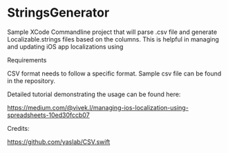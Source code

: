 # StringsGenerator
Sample XCode Commandline project that will parse .csv file and generate Localizable.strings files based on the columns. This is helpful in managing and updating iOS app localizations using 

Requirements

CSV format needs to follow a specific format. Sample csv file can be found in the repository.

Detailed tutorial demonstrating the usage can be found here: 

https://medium.com/@vivek.l/managing-ios-localization-using-spreadsheets-10ed30fccb07

Credits:

https://github.com/yaslab/CSV.swift 



